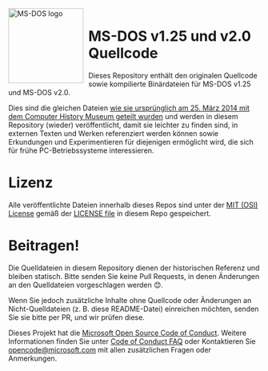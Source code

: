 <img width="150" height="150" align="left" style="float: left; margin: 0 10px 0 0;" alt="MS-DOS logo" src="https://github.com/Microsoft/MS-DOS/blob/master/msdos-logo.png">   

# MS-DOS v1.25 und v2.0 Quellcode
Dieses Repository enthält den originalen Quellcode sowie kompilierte Binärdateien für MS-DOS v1.25 und MS-DOS v2.0.

Dies sind die gleichen Dateien [wie sie ursprünglich am 25. März 2014 mit dem Computer History Museum geteilt wurden]( http://www.computerhistory.org/atchm/microsoft-ms-dos-early-source-code/) und werden in diesem Repository (wieder) veröffentlicht, damit sie leichter zu finden sind, in externen Texten und Werken referenziert werden können sowie Erkundungen und Experimentieren für diejenigen ermöglicht wird, die sich für frühe PC-Betriebssysteme interessieren.

# Lizenz
Alle veröffentlichte Dateien innerhalb dieses Repos sind unter der [MIT (OSI) License]( https://en.wikipedia.org/wiki/MIT_License) gemäß der [LICENSE file](https://github.com/Microsoft/MS-DOS/blob/master/LICENSE.md) in diesem Repo gespeichert.

# Beitragen!
Die Quelldateien in diesem Repository dienen der historischen Referenz und bleiben statisch. Bitte senden Sie keine Pull Requests, in denen Änderungen an den Quelldateien vorgeschlagen werden 😊.  

Wenn Sie jedoch zusätzliche Inhalte ohne Quellcode oder Änderungen an Nicht-Quelldateien (z. B. diese README-Datei) einreichen möchten, senden Sie sie bitte per PR, und wir prüfen diese.

Dieses Projekt hat die [Microsoft Open Source Code of Conduct](https://opensource.microsoft.com/codeofconduct/).  Weitere Informationen finden Sie unter [Code of Conduct FAQ](https://opensource.microsoft.com/codeofconduct/faq/) oder Kontaktieren Sie [opencode@microsoft.com](mailto:opencode@microsoft.com) mit allen zusätzlichen Fragen oder Anmerkungen.
